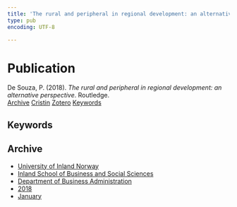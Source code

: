 ```yaml
---
title: 'The rural and peripheral in regional development: an alternative perspective'
type: pub
encoding: UTF-8

---
```

<h1>Publication</h1>
<article id="csl-bib-container-II3EA9P8" class="csl-bib-container">
  <div class="csl-bib-body"> <div class="csl-entry">De Souza, P. (2018). <i>The rural and peripheral in regional development: an alternative perspective</i>. Routledge.</div> </div>
  <div class="csl-bib-buttons">
    <a href="#taxonomy-article-II3EA9P8" alt="archive" class="csl-bib-button">Archive</a>
    <a href="https://app.cristin.no/results/show.jsf?id=1551698" alt="Cristin" class="csl-bib-button">Cristin</a>
    <a href="http://zotero.org/groups/5881554/items/II3EA9P8" alt="Zotero" class="csl-bib-button">Zotero</a>
    <a href="#keywords-article-II3EA9P8" alt="keywords" class="csl-bib-button">Keywords</a>
  </div>
  <div id="csl-bib-meta-container-II3EA9P8"></div>
</article>
<div id="csl-bib-meta-II3EA9P8" class="csl-bib-meta">
  <article id="keywords-article-II3EA9P8" class="keywords-article">
    <h1>Keywords</h1>
    
  </article>
  <article id="taxonomy-article-II3EA9P8" class="taxonomy-article">
    <h1>Archive</h1>
    <ul>
      <li>
        <a href="/en/archive/?key=3DCRN523">University of Inland Norway</a>
      </li>
      <li>
        <a href="/en/archive/?key=DU8Q9LN9">Inland School of Business and Social Sciences</a>
      </li>
      <li>
        <a href="/en/archive/?key=3IQA89I8">Department of Business Administration</a>
      </li>
      <li>
        <a href="/en/archive/?key=J22GWYYH">2018</a>
      </li>
      <li>
        <a href="/en/archive/?key=BUPQKJF7">January</a>
      </li>
    </ul>
  </article>
</div>
